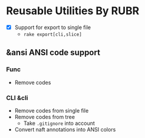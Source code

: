 # Reusable Utilities By RUBR

- [x] Support for export to single file
	- `rake export[cli,slice]`

## &ansi ANSI code support

### Func
- Remove codes

### CLI &cli
- Remove codes from single file
- Remove codes from tree
	- Take `.gitignore` into account
- Convert naft annotations into ANSI colors
